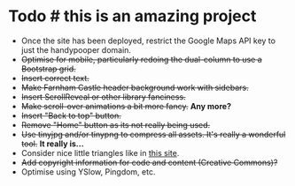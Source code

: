 # Todo # this is an amazing project

* Once the site has been deployed, restrict the Google Maps API key to just the handypooper domain.
* ~~Optimise for mobile, particularly redoing the dual-column to use a Bootstrap grid.~~
* ~~Insert correct text.~~
* ~~Make Farnham Castle header background work with sidebars.~~
* ~~Insert ScrollReveal or other library fanciness.~~
* ~~Make scroll-over animations a bit more fancy.~~ **Any more?**
* ~~Insert "Back to top" button.~~
* ~~Remove "Home" button as its not really being used.~~
* ~~Use tinyjpg and/or tinypng to compress all assets. It's really a wonderful tool.~~ **It really is...**
* Consider nice little triangles like in [this site](http://lsproductions.com/).
* ~~Add copyright information for code and content (Creative Commons)?~~
* Optimise using YSlow, Pingdom, etc.

